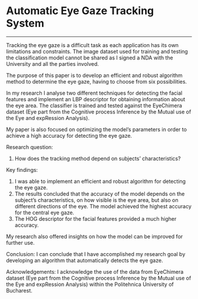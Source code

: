 # Automatic Eye Gaze Tracking System
___________________________________________________

Tracking the eye gaze is a difficult task as each application has its own limitations and constraints.
The image dataset used for training and testing the classification model cannot be shared as I signed a NDA with the University and all the parties involved.

The purpose of this paper is to develop an efficient and robust algorithm method to determine the eye gaze, having to choose from six possibilities. 

In my research I analyse two different techniques for detecting the facial features and implement an LBP descriptor for obtaining information about the eye area. The classifier is trained and tested against the EyeChimera dataset (Eye part from the Cognitive process Inference by the Mutual use of the Eye and expRession Analysis).

My paper is also focused on optimizing the model’s parameters in order to achieve a high accuracy for detecting the eye gaze.

Research question:
1. How does the tracking method depend on subjects’ characteristics?

Key findings:
1. I was able to implement an efficient and robust algorithm for detecting the eye gaze. 
2. The results concluded that the accuracy of the model depends on the subject’s characteristics, on how visible is the eye area, but also on different directions of the eye. The model achieved the highest accuracy for the central eye gaze.
3. The HOG descriptor for the facial features provided a much higher accuracy.

My research also offered insights on how the model can be improved for further use. 

Conclusion:
I can conclude that I have accomplished my research goal by developing an algorithm that automatically detects the eye gaze.

Acknowledgements:
I acknowledge the use of the data from EyeChimera dataset  (Eye part from the Cognitive process Inference by the Mutual use of the Eye and expRession Analysis) within the Politehnica University of Bucharest.


